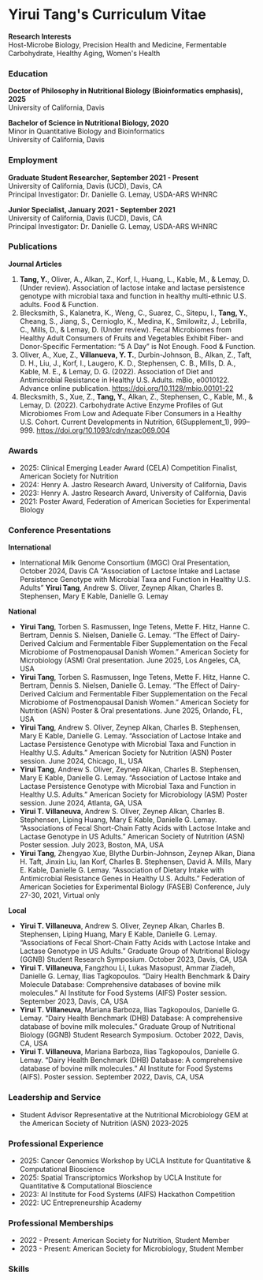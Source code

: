 # Yirui Tang's Curriculum Vitae  
**Research Interests**   
Host-Microbe Biology, Precision Health and Medicine, Fermentable Carbohydrate, Healthy Aging, Women's Health

### Education
**Doctor of Philosophy in Nutritional Biology (Bioinformatics emphasis), 2025**    
University of California, Davis  

**Bachelor of Science in Nutritional Biology, 2020**   
Minor in Quantitative Biology and Bioinformatics   
University of California, Davis

### Employment
**Graduate Student Researcher, September 2021 - Present**   
University of California, Davis (UCD), Davis, CA    
Principal Investigator: Dr. Danielle G. Lemay, USDA-ARS WHNRC    

**Junior Specialist, January 2021 - September 2021**   
University of California, Davis (UCD), Davis, CA   
Principal Investigator: Dr. Danielle G. Lemay, USDA-ARS WHNRC

### Publications
**Journal Articles**
1. **Tang, Y.**, Oliver, A., Alkan, Z., Korf, I., Huang, L., Kable, M., & Lemay, D. (Under review). Association of lactose intake and lactase persistence genotype with microbial taxa and function in healthy multi-ethnic U.S. adults. Food & Function.
2. Blecksmith, S., Kalanetra, K., Weng, C., Suarez, C., Sitepu, I., **Tang, Y.**, Cheang, S., Jiang, S., Cernioglo, K., Medina, K., Smilowitz, J., Lebrilla, C., Mills, D., & Lemay, D. (Under review). Fecal Microbiomes from Healthy Adult Consumers of Fruits and Vegetables Exhibit Fiber- and Donor-Specific Fermentation: “5 A Day” is Not Enough. Food & Function.
3. Oliver, A., Xue, Z., **Villanueva, Y. T.**, Durbin-Johnson, B., Alkan, Z., Taft, D. H., Liu, J., Korf, I., Laugero, K. D., Stephensen, C. B., Mills, D. A., Kable, M. E., & Lemay, D. G. (2022). Association of Diet and Antimicrobial Resistance in Healthy U.S. Adults. mBio, e0010122. Advance online publication. https://doi.org/10.1128/mbio.00101-22
4. Blecksmith, S., Xue, Z., **Tang, Y.**, Alkan, Z., Stephensen, C., Kable, M., & Lemay, D. (2022). Carbohydrate Active Enzyme Profiles of Gut Microbiomes From Low and Adequate Fiber Consumers in a Healthy U.S. Cohort. Current Developments in Nutrition, 6(Supplement_1), 999–999. https://doi.org/10.1093/cdn/nzac069.004

### Awards
* 2025: Clinical Emerging Leader Award (CELA) Competition Finalist, American Society for Nutrition
* 2024: Henry A. Jastro Research Award, University of California, Davis
* 2023: Henry A. Jastro Research Award, University of California, Davis
* 2021: Poster Award, Federation of American Societies for Experimental Biology

### Conference Presentations
**International**
* International Milk Genome Consortium (IMGC) Oral Presentation, October 2024, Davis CA “Association of Lactose Intake and Lactase Persistence Genotype with Microbial Taxa and Function in Healthy U.S. Adults” **Yirui Tang**, Andrew S. Oliver, Zeynep Alkan, Charles B. Stephensen, Mary E Kable, Danielle G. Lemay

**National**
* **Yirui Tang**, Torben S. Rasmussen, Inge Tetens, Mette F. Hitz, Hanne C. Bertram, Dennis S. Nielsen, Danielle G. Lemay. “The Effect of Dairy-Derived Calcium and Fermentable Fiber Supplementation on the Fecal Microbiome of Postmenopausal Danish Women.” American Society for Microbiology (ASM) Oral presentation. June 2025, Los Angeles, CA, USA
* **Yirui Tang**, Torben S. Rasmussen, Inge Tetens, Mette F. Hitz, Hanne C. Bertram, Dennis S. Nielsen, Danielle G. Lemay. “The Effect of Dairy-Derived Calcium and Fermentable Fiber Supplementation on the Fecal Microbiome of Postmenopausal Danish Women.” American Society for Nutrition (ASN) Poster & Oral presentations. June 2025, Orlando, FL, USA  
* **Yirui Tang**, Andrew S. Oliver, Zeynep Alkan, Charles B. Stephensen, Mary E Kable, Danielle G. Lemay. “Association of Lactose Intake and Lactase Persistence Genotype with Microbial Taxa and Function in Healthy U.S. Adults.” American Society for Nutrition (ASN) Poster session. June 2024, Chicago, IL, USA  
* **Yirui Tang**, Andrew S. Oliver, Zeynep Alkan, Charles B. Stephensen, Mary E Kable, Danielle G. Lemay. “Association of Lactose Intake and Lactase Persistence Genotype with Microbial Taxa and Function in Healthy U.S. Adults.” American Society for Microbiology (ASM) Poster session. June 2024, Atlanta, GA, USA 
* **Yirui T. Villaneuva**, Andrew S. Oliver, Zeynep Alkan, Charles B. Stephensen, Liping Huang, Mary E Kable, Danielle G. Lemay. “Associations of Fecal Short-Chain Fatty Acids with Lactose Intake and Lactase Genotype in US Adults.” American Society of Nutrition (ASN) Poster session. July 2023, Boston, MA, USA  
* **Yirui Tang**, Zhengyao Xue, Blythe Durbin-Johnson, Zeynep Alkan, Diana H. Taft, Jinxin Liu, Ian Korf, Charles B. Stephensen, David A. Mills, Mary E. Kable, Danielle G. Lemay. “Association of Dietary Intake with Antimicrobial Resistance Genes in Healthy U.S. Adults.” Federation of American Societies for Experimental Biology (FASEB) Conference, July 27-30, 2021, Virtual only  

**Local**
* **Yirui T. Villaneuva**, Andrew S. Oliver, Zeynep Alkan, Charles B. Stephensen, Liping Huang, Mary E Kable, Danielle G. Lemay. “Associations of Fecal Short-Chain Fatty Acids with Lactose Intake and Lactase Genotype in US Adults.” Graduate Group of Nutritional Biology (GGNB) Student Research Symposium. October 2023, Davis, CA, USA 
* **Yirui T. Villaneuva**, Fangzhou Li, Lukas Masopust, Ammar Ziadeh, Danielle G. Lemay, Ilias Tagkopoulos. “Dairy Health Benchmark & Dairy Molecule Database: Comprehensive databases of bovine milk molecules.” AI Institute for Food Systems (AIFS) Poster session. September 2023, Davis, CA, USA 
* **Yirui T. Villaneuva**, Mariana Barboza, Ilias Tagkopoulos, Danielle G. Lemay. “Dairy Health Benchmark (DHB) Database: A comprehensive database of bovine milk molecules.” Graduate Group of Nutritional Biology (GGNB) Student Research Symposium. October 2022, Davis, CA, USA
* **Yirui T. Villaneuva**, Mariana Barboza, Ilias Tagkopoulos, Danielle G. Lemay. “Dairy Health Benchmark (DHB) Database: A comprehensive database of bovine milk molecules.” AI Institute for Food Systems (AIFS). Poster session. September 2022, Davis, CA, USA 

### Leadership and Service
* Student Advisor Representative at the Nutritional Microbiology GEM at the American Society of Nutrition (ASN) 2023-2025

### Professional Experience
* 2025: Cancer Genomics Workshop by UCLA Institute for Quantitative & Computational Bioscience
* 2025: Spatial Transcriptomics Workshop by UCLA Institute for Quantitative & Computational Bioscience
* 2023: AI Institute for Food Systems (AIFS) Hackathon Competition
* 2022: UC Entrepreneurship Academy

### Professional Memberships
* 2022 - Present: American Society for Nutrition, Student Member
* 2023 - Present: American Society for Microbiology, Student Member

### Skills
